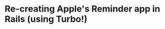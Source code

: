 # Re-creating Apple's Reminder app in Rails (using Turbo!)

<!-- Citations
https://web-crunch.com/posts/turbo-charged-real-time-search-ruby-on-rails-7
https://www.colby.so/posts/turbo-rails-101-todo-list
-->
